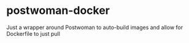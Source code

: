 # postwoman-docker
Just a wrapper around Postwoman to auto-build images and allow for Dockerfile to just pull
